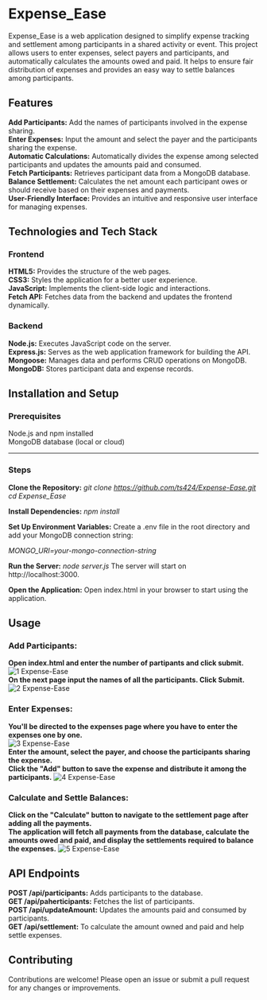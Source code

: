 
# Expense_Ease
Expense_Ease is a web application designed to simplify expense tracking and settlement among participants in a shared activity or event. This project allows users to enter expenses, select payers and participants, and automatically calculates the amounts owed and paid. It helps to ensure fair distribution of expenses and provides an easy way to settle balances among participants.

## Features
**Add Participants:** Add the names of participants involved in the expense sharing. <br>
**Enter Expenses:** Input the amount and select the payer and the participants sharing the expense. <br>
**Automatic Calculations:** Automatically divides the expense among selected participants and updates the amounts paid and consumed.<br>
**Fetch Participants:** Retrieves participant data from a MongoDB database.<br>
**Balance Settlement:** Calculates the net amount each participant owes or should receive based on their expenses and payments.<br>
**User-Friendly Interface:** Provides an intuitive and responsive user interface for managing expenses.<br>

## Technologies and Tech Stack
### Frontend
**HTML5:** Provides the structure of the web pages.<br>
**CSS3:** Styles the application for a better user experience.<br>
**JavaScript:** Implements the client-side logic and interactions.<br>
**Fetch API:** Fetches data from the backend and updates the frontend dynamically.<br>

### Backend
**Node.js:** Executes JavaScript code on the server.<br>
**Express.js:** Serves as the web application framework for building the API.<br>
**Mongoose:** Manages data and performs CRUD operations on MongoDB.<br>
**MongoDB:** Stores participant data and expense records.<br>











## Installation and Setup
### Prerequisites
Node.js and npm installed <br>
MongoDB database (local or cloud)

---

### Steps
**Clone the Repository:**
_git clone https://github.com/ts424/Expense-Ease.git
cd Expense_Ease_

**Install Dependencies:**
_npm install_

**Set Up Environment Variables:**
Create a .env file in the root directory and add your MongoDB connection string:

_MONGO_URI=your-mongo-connection-string_

**Run the Server:**
_node server.js_
The server will start on http://localhost:3000.

**Open the Application:**
Open index.html in your browser to start using the application.

## Usage
### Add Participants:
**Open index.html and enter the number of partipants and click submit.<br>**
![1 Expense-Ease](https://github.com/ts424/Expense-Ease/assets/89158382/2690546f-1dc8-461e-b855-23e9bfd730c3)
<br>
**On the next page input the names of all the participants. Click Submit.**
![2  Expense-Ease](https://github.com/ts424/Expense-Ease/assets/89158382/d4bdc972-2b95-43c5-9e18-dd4c8deb37cf)


### Enter Expenses:
**You'll be directed to the expenses page where you have to enter the expenses one by one. <br>**
![3 Expense-Ease](https://github.com/ts424/Expense-Ease/assets/89158382/0996a7db-f71e-490d-80b7-e64c5645fa3d)
<br>
**Enter the amount, select the payer, and choose the participants sharing the expense.<br>
Click the "Add" button to save the expense and distribute it among the participants.**
![4 Expense-Ease](https://github.com/ts424/Expense-Ease/assets/89158382/cba2ae0d-93f3-4742-8c62-befb1e010e70)


### Calculate and Settle Balances:
**Click on the "Calculate" button to navigate to the settlement page after adding all the payments.<br>
The application will fetch all payments from the database, calculate the amounts owed and paid, and display the settlements required to balance the expenses.**
![5 Expense-Ease](https://github.com/ts424/Expense-Ease/assets/89158382/62b595c9-03be-48c0-8035-20632147c03d)

## API Endpoints
**POST /api/participants:** Adds participants to the database. <br>
**GET /api/paherticipants:** Fetches the list of participants.<br>
**POST /api/updateAmount:** Updates the amounts paid and consumed by participants.<br>
**GET /api/settlement:** To calculate the amount owned and paid and help settle expenses.<br>

## Contributing
Contributions are welcome! Please open an issue or submit a pull request for any changes or improvements.

